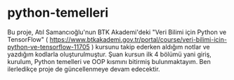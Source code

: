 # python-temelleri
Bu proje, Atıl Samancıoğlu'nun BTK Akademi'deki "Veri Bilimi için Python ve TensorFlow" ( https://www.btkakademi.gov.tr/portal/course/veri-bilimi-icin-python-ve-tensorflow-11705 ) kursunu takip ederken aldığım notlar ve yazdığım kodlarla oluşturulmuştur. Şuan kursun ilk 4 bölümü yani giriş, kurulum, Python temelleri ve OOP kısmını bitirmiş bulunmaktayım. Ben ilerledikçe proje de güncellenmeye devam edecektir.
